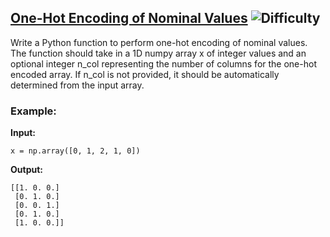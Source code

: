 ## [One-Hot Encoding of Nominal Values](https://www.deep-ml.com/problems/34) ![Difficulty](https://img.shields.io/badge/-Easy-brightgreen)

Write a Python function to perform one-hot encoding of nominal values. The function should take in a 1D numpy array x of integer values and an optional integer n_col representing the number of columns for the one-hot encoded array. If n_col is not provided, it should be automatically determined from the input array.

### Example:

**Input:**

```x = np.array([0, 1, 2, 1, 0])```


**Output:**

```
[[1. 0. 0.]
 [0. 1. 0.]
 [0. 0. 1.]
 [0. 1. 0.]
 [1. 0. 0.]]
```
